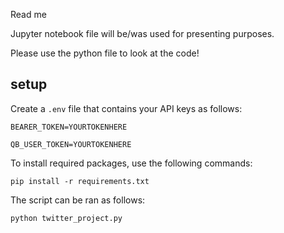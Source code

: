 Read me

Jupyter notebook file will be/was used for presenting purposes. 

Please use the python file to look at the code!

## setup

Create a `.env` file that contains your API keys as follows:

```
BEARER_TOKEN=YOURTOKENHERE

QB_USER_TOKEN=YOURTOKENHERE
```

To install required packages, use the following commands:

```
pip install -r requirements.txt
```

The script can be ran as follows: 

```
python twitter_project.py
```


